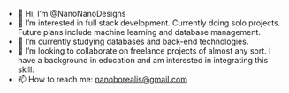 - 👋 Hi, I’m @NanoNanoDesigns
- 👀 I’m interested in full stack development. Currently doing solo projects. Future plans include machine learning and database management.
- 🌱 I’m currently studying databases and back-end technologies.
- 💞️ I’m looking to collaborate on freelance projects of almost any sort. I have a background in education and am interested in integrating this skill.
- 📫 How to reach me: nanoborealis@gmail.com

<!---
NanoNanoDesigns/NanoNanoDesigns is a ✨ special ✨ repository because its `README.md` (this file) appears on your GitHub profile.
You can click the Preview link to take a look at your changes.
--->
